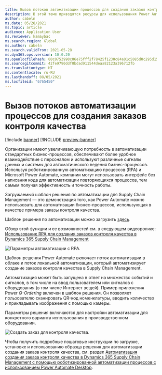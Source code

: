 ```yaml
---
title: Вызов потоков автоматизации процессов для создания заказов контроля качества
description: В этой теме приводятся ресурсы для использования Power Automate для автоматизации бизнес-процессов с использованием примера заказов контроля качества.
author: cabeln
ms.date: 05/28/2021
ms.topic: article
audience: Application User
ms.reviewer: kamaybac
ms.search.region: Global
ms.author: cabeln
ms.search.validFrom: 2021-05-28
ms.dyn365.ops.version: 10.0.20
ms.openlocfilehash: 00c0753990c06e75fff2f78425f1230c84a01c5085d0c295d1534e508fa29496
ms.sourcegitcommit: 42fe9790ddf0bdad911544deaa82123a396712fb
ms.translationtype: HT
ms.contentlocale: ru-RU
ms.lasthandoff: 08/05/2021
ms.locfileid: "6765450"
---
```

# <a name="invoke-process-automation-flows-to-create-quality-orders"></a>Вызов потоков автоматизации процессов для создания заказов контроля качества

[!include [banner](../includes/banner.md)]
[!INCLUDE [preview-banner](../includes/preview-banner.md)]

Организации имеют увеличивающую потребность в автоматизации стандартных бизнес-процессов, обеспечивают более удобное взаимодействие с персоналом и используют различные сигналы данных и системы для автоматического ведения бизнес-процессов. Используя роботизированную автоматизацию процессов (RPA) и Microsoft Power Automate, компании могут использовать интерфейс без написания кода для автоматизации повторяющихся процессов, тем самым получая эффективность и точность работы.

Загружаемый шаблон решения по автоматизации для Supply Chain Management — это демонстрация того, как Power Automate можно использовать для автоматизации бизнес-процессов, использующая в качестве примера заказы контроля качества.

Шаблон решения по автоматизации можно загрузить [здесь](https://aka.ms/D365SCMQualityOrderRPASolution).

Обзор этой функции и ее возможностей см. в следующем видеоролике: [Использование RPA для создания заказов контроля качества в Dynamics 365 Supply Chain Management](https://www.youtube.com/watch?v=LFbzJ6-H89w)

![Параметры автоматизации с RPA.](media/rpa-automation-options.png "Параметры автоматизации с RPA")

Шаблон решения Power Automate включает поток автоматизации в облаке и поток локальной автоматизации, который автоматизирует создание заказов контроля качества в Supply Chain Management.

Автоматизация может быть запущена в ответ на множество событий и сигналов, в том числе на ввод пользователем или сигналов с оборудования (в том числе Интернет вещей). Пример приложения Power *Q-Ordering* включен в шаблон решения. Он позволяет пользователю сканировать QR-код номенклатуры, вводить количество и прикладывать изображения с помощью камеры.

Параметры решения включаются для настройки автоматизации для конкретного варианта использования в производственном оборудовании.

![Создать заказ для контроля качества.](media/rpa-create-quality-roder.png "Создать заказ для контроля качества")

Чтобы получить подробные пошаговые инструкции по загрузке, установке и использованию образца решения для автоматизации создания заказа контроля качества, см. раздел [Автоматизация создания заказа контроля качества в Dynamics 365 Supply Chain Management с помощью роботизированной автоматизации процессов с использованием Power Automate Desktop](/power-automate/desktop-flows/dynamics365-scm-rpa).

